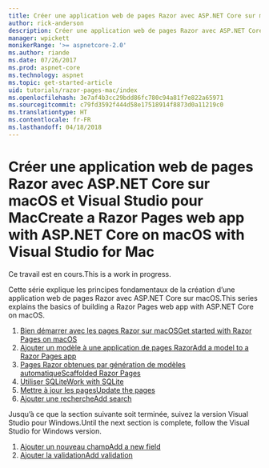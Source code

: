 ```yaml
---
title: Créer une application web de pages Razor avec ASP.NET Core sur macOS et Visual Studio pour Mac
author: rick-anderson
description: Créer une application web de pages Razor avec ASP.NET Core et EF Core.
manager: wpickett
monikerRange: '>= aspnetcore-2.0'
ms.author: riande
ms.date: 07/26/2017
ms.prod: aspnet-core
ms.technology: aspnet
ms.topic: get-started-article
uid: tutorials/razor-pages-mac/index
ms.openlocfilehash: 3e7af4b3cc29bdd86fc780c94a81f7e822a65971
ms.sourcegitcommit: c79fd3592f444d58e17518914f8873d0a11219c0
ms.translationtype: HT
ms.contentlocale: fr-FR
ms.lasthandoff: 04/18/2018
---
```

# <a name="create-a-razor-pages-web-app-with-aspnet-core-on-macos-with-visual-studio-for-mac"></a><span data-ttu-id="48b1c-103">Créer une application web de pages Razor avec ASP.NET Core sur macOS et Visual Studio pour Mac</span><span class="sxs-lookup"><span data-stu-id="48b1c-103">Create a Razor Pages web app with ASP.NET Core on macOS with Visual Studio for Mac</span></span>

<span data-ttu-id="48b1c-104">Ce travail est en cours.</span><span class="sxs-lookup"><span data-stu-id="48b1c-104">This is a work in progress.</span></span>

<span data-ttu-id="48b1c-105">Cette série explique les principes fondamentaux de la création d’une application web de pages Razor avec ASP.NET Core sur macOS.</span><span class="sxs-lookup"><span data-stu-id="48b1c-105">This series explains the basics of building a Razor Pages web app with ASP.NET Core on macOS.</span></span>

1. [<span data-ttu-id="48b1c-106">Bien démarrer avec les pages Razor sur macOS</span><span class="sxs-lookup"><span data-stu-id="48b1c-106">Get started with Razor Pages on macOS</span></span>](xref:tutorials/razor-pages-mac/razor-pages-start)
1. [<span data-ttu-id="48b1c-107">Ajouter un modèle à une application de pages Razor</span><span class="sxs-lookup"><span data-stu-id="48b1c-107">Add a model to a Razor Pages app</span></span>](xref:tutorials/razor-pages-mac/model)
1. [<span data-ttu-id="48b1c-108">Pages Razor obtenues par génération de modèles automatique</span><span class="sxs-lookup"><span data-stu-id="48b1c-108">Scaffolded Razor Pages</span></span>](xref:tutorials/razor-pages-mac/page)
1. [<span data-ttu-id="48b1c-109">Utiliser SQLite</span><span class="sxs-lookup"><span data-stu-id="48b1c-109">Work with SQLite</span></span>](xref:tutorials/razor-pages-mac/sql)
1. [<span data-ttu-id="48b1c-110">Mettre à jour les pages</span><span class="sxs-lookup"><span data-stu-id="48b1c-110">Update the pages</span></span>](xref:tutorials/razor-pages-mac/da1)
1. [<span data-ttu-id="48b1c-111">Ajouter une recherche</span><span class="sxs-lookup"><span data-stu-id="48b1c-111">Add search</span></span>](xref:tutorials/razor-pages-mac/search)

<span data-ttu-id="48b1c-112">Jusqu’à ce que la section suivante soit terminée, suivez la version Visual Studio pour Windows.</span><span class="sxs-lookup"><span data-stu-id="48b1c-112">Until the next section is complete, follow the Visual Studio for Windows version.</span></span>

1. [<span data-ttu-id="48b1c-113">Ajouter un nouveau champ</span><span class="sxs-lookup"><span data-stu-id="48b1c-113">Add a new field</span></span>](xref:tutorials/razor-pages/new-field)
1. [<span data-ttu-id="48b1c-114">Ajouter la validation</span><span class="sxs-lookup"><span data-stu-id="48b1c-114">Add validation</span></span>](xref:tutorials/razor-pages/validation)
